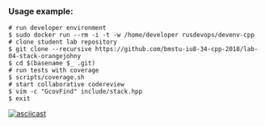 ### Usage example:

```Shell
# run developer environment
$ sudo docker run --rm -i -t -w /home/developer rusdevops/devenv-cpp
# clone student lab repository
$ git clone --recursive https://github.com/bmstu-iu8-34-cpp-2018/lab-04-stack-orangejohny 
$ cd $(basename $_ .git)
# run tests with coverage
$ scripts/coverage.sh
# start collaborative codereview
$ vim -c "GcovFind" include/stack.hpp
$ exit
```

[![asciicast](https://asciinema.org/a/211861.svg)](https://asciinema.org/a/211861)
